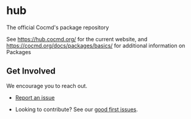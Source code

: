 # hub
The official Cocmd's package repository

See https://hub.cocmd.org/ for the current website, and https://cocmd.org/docs/packages/basics/ for additional information on Packages


## Get Involved

We encourage you to reach out.

- [Report an issue](https://github.com/cocmd/hub/issues/new)

- Looking to contribute? See our [good first issues](https://github.com/cocmd/hub/contribute).
